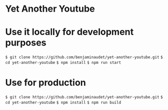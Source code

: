 # Yet Another Youtube

# Use it locally for development purposes

`$ git clone https://github.com/benjaminaudet/yet-another-youtube.git`
`$ cd yet-another-youtube`
`$ npm install`
`$ npm run start`

# Use for production

`$ git clone https://github.com/benjaminaudet/yet-another-youtube.git`
`$ cd yet-another-youtube`
`$ npm install`
`$ npm run build`
